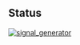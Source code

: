 ## Status

[![signal_generator](https://catalog.flipperzero.one/application/signal_generator/widget)](https://catalog.flipperzero.one/application/signal_generator/page)